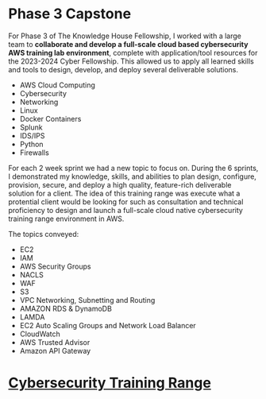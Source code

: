 # Phase 3 Capstone

For Phase 3 of The Knowledge House Fellowship, I worked with a large team to **collaborate and develop a full-scale cloud based cybersecurity AWS training lab environment**, complete with application/tool resources for the 2023-2024 Cyber Fellowship. This allowed us to apply all learned skills and tools to design, develop, and deploy several deliverable solutions.

- AWS Cloud Computing
- Cybersecurity
- Networking
- Linux
- Docker Containers
- Splunk
- IDS/IPS
- Python
- Firewalls

For each 2 week sprint we had a new topic to focus on. During the 6 sprints, I demonstrated my knowledge, skills, and abilities to plan
design, configure, provision, secure, and deploy a high quality, feature-rich deliverable solution for a client. The idea of this training range was execute what a protential client would be looking for such as consultation and technical proficiency to design and launch a full-scale cloud native cybersecurity training range environment in AWS.

The topics conveyed: 
- EC2
- IAM
- AWS Security Groups
- NACLS
- WAF
- S3
- VPC Networking, Subnetting and Routing
- AMAZON RDS & DynamoDB
- LAMDA
- EC2 Auto Scaling Groups and Network Load Balancer
- CloudWatch
- AWS Trusted Advisor
- Amazon API Gateway

# [Cybersecurity Training Range](https://github.com/orgs/cybertrainingrange/repositories) 
